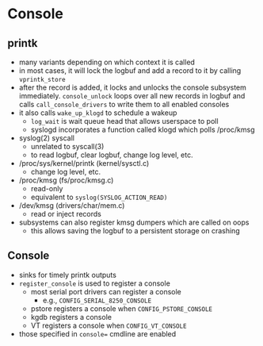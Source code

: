 # Console

## printk

* many variants depending on which context it is called
* in most cases, it will lock the logbuf and add a record to it by calling
  `vprintk_store`
* after the record is added, it locks and unlocks the console subsystem
  immediately.  `console_unlock` loops over all new records in logbuf and
  calls `call_console_drivers` to write them to all enabled consoles
* it also calls `wake_up_klogd` to schedule a wakeup
  * `log_wait` is wait queue head that allows userspace to poll
  * syslogd incorporates a function called klogd which polls /proc/kmsg
* syslog(2) syscall
  * unrelated to syscall(3)
  * to read logbuf, clear logbuf, change log level, etc.
* /proc/sys/kernel/printk (kernel/sysctl.c)
  * change log level, etc.
* /proc/kmsg (fs/proc/kmsg.c)
  * read-only
  * equivalent to `syslog(SYSLOG_ACTION_READ)`
* /dev/kmsg (drivers/char/mem.c)
  * read or inject records
* subsystems can also register kmsg dumpers which are called on oops
  * this allows saving the logbuf to a persistent storage on crashing

## Console

* sinks for timely printk outputs
* `register_console` is used to register a console
  * most serial port drivers can register a console
    * e.g., `CONFIG_SERIAL_8250_CONSOLE`
  * pstore registers a console when `CONFIG_PSTORE_CONSOLE`
  * kgdb registers a console
  * VT registers a console when `CONFIG_VT_CONSOLE`
* those specified in `console=` cmdline are enabled
